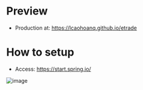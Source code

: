 # Preview

- Production at: https://lcaohoanq.github.io/etrade

# How to setup

- Access: https://start.spring.io/

![image](https://github.com/user-attachments/assets/d35930df-2106-4393-952e-c3b31342a4c7)
